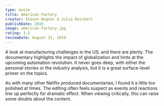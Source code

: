 ```yaml
---
type: movie
title: American Factory
creator: Steven Bognar & Julia Reichert
publishDate: 2019
image: american-factory.jpg
rating: 3.5
reviewDate: August 31, 2019
---
```


A look at manufacturing challenges in the US; and there are plenty. The documentary highlights the impact of globalization and hints at the upcoming automation revolution. It never goes deep, with either the personal stories or the industry analysis, but it is a great surface-level primer on the topics.

As with many other Netflix produced documentaries, I found it a little too polished at times. The editing often feels suspect as events and reactions line up perfectly for dramatic effect. When viewing critically, this can raise some doubts about the content. 
